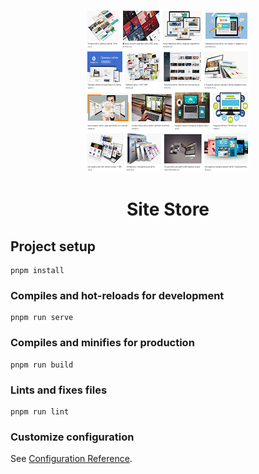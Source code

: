 <p align="center">
    <img height="260" width="260" src="sites2.png">
  <h1 align="center">Site Store</h1>
</p>

## Project setup
```
pnpm install
```

### Compiles and hot-reloads for development
```
pnpm run serve
```

### Compiles and minifies for production
```
pnpm run build
```

### Lints and fixes files
```
pnpm run lint
```

### Customize configuration
See [Configuration Reference](https://cli.vuejs.org/config/).
